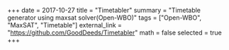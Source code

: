 +++
date = 2017-10-27
title = "Timetabler"
summary = "Timetable generator using maxsat solver(Open-WBO)"
tags = ["Open-WBO", "MaxSAT", "Timetable"]
external_link = "https://github.com/GoodDeeds/Timetabler"
math = false
selected = true
+++

